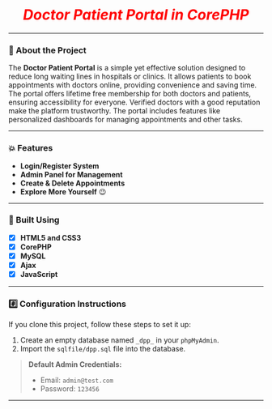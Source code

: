 <h1 align="center"><font color="red"><i>Doctor Patient Portal in CorePHP</i></font></h1>

---

### :pencil: About the Project

The **Doctor Patient Portal** is a simple yet effective solution designed to reduce long waiting lines in hospitals or clinics. It allows patients to book appointments with doctors online, providing convenience and saving time. The portal offers lifetime free membership for both doctors and patients, ensuring accessibility for everyone. Verified doctors with a good reputation make the platform trustworthy. The portal includes features like personalized dashboards for managing appointments and other tasks.

---

### :boom: Features

- **Login/Register System**  
- **Admin Panel for Management**  
- **Create & Delete Appointments**  
- **Explore More Yourself** :wink:

---

### :paperclip: Built Using

- [x] **HTML5 and CSS3**  
- [x] **CorePHP**  
- [x] **MySQL**  
- [x] **Ajax**  
- [x] **JavaScript**

---

### :hash: Configuration Instructions

If you clone this project, follow these steps to set it up:  
1. Create an empty database named `_dpp_` in your `phpMyAdmin`.  
2. Import the `sqlfile/dpp.sql` file into the database.  

> **Default Admin Credentials:**  
> - Email: `admin@test.com`  
> - Password: `123456`

---

